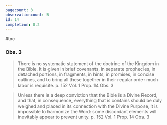 ```yaml
---
pagecount: 3
observationcount: 5
id: 14
completion: 0.2
---
```

#toc

### Obs. 3

> There is no systematic statement of the doctrine of the Kingdom in the Bible.   It is given in brief covenants, in separate prophecies, in detached portions, in fragments, in hints, in promises, in concise outlines, and to bring all these together in their regular order much labor is requisite.
> p. 152 Vol. 1 Prop. 14 Obs. 3

> Unless there is a deep conviction that the Bible is a Divine Record, and that, in consequence, everything that is contains should be duly weighed and placed in its connection with the Divine Purpose, it is impossible to harmonize the Word: some discordant elements will inevitably appear to prevent unity.
> p. 152 Vol. 1 Prop. 14 Obs. 3